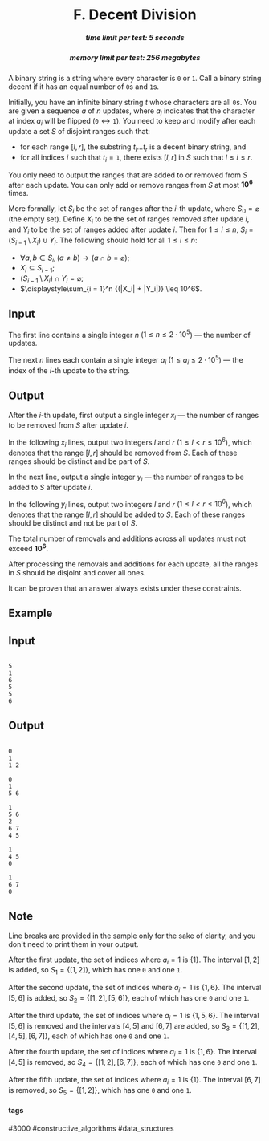 <h1 style='text-align: center;'> F. Decent Division</h1>

<h5 style='text-align: center;'>time limit per test: 5 seconds</h5>
<h5 style='text-align: center;'>memory limit per test: 256 megabytes</h5>

A binary string is a string where every character is $\texttt{0}$ or $\texttt{1}$. Call a binary string decent if it has an equal number of $\texttt{0}$s and $\texttt{1}$s.

Initially, you have an infinite binary string $t$ whose characters are all $\texttt{0}$s. You are given a sequence $a$ of $n$ updates, where $a_i$ indicates that the character at index $a_i$ will be flipped ($\texttt{0} \leftrightarrow \texttt{1}$). You need to keep and modify after each update a set $S$ of disjoint ranges such that: 

* for each range $[l,r]$, the substring $t_l \dots t_r$ is a decent binary string, and
* for all indices $i$ such that $t_i = \texttt{1}$, there exists $[l,r]$ in $S$ such that $l \leq i \leq r$.

You only need to output the ranges that are added to or removed from $S$ after each update. You can only add or remove ranges from $S$ at most $\mathbf{10^6}$ times.

More formally, let $S_i$ be the set of ranges after the $i$-th update, where $S_0 = \varnothing$ (the empty set). Define $X_i$ to be the set of ranges removed after update $i$, and $Y_i$ to be the set of ranges added after update $i$. Then for $1 \leq i \leq n$, $S_i = (S_{i - 1} \setminus X_i) \cup Y_i$. The following should hold for all $1 \leq i \leq n$: 

* $\forall a,b \in S_i, (a \neq b) \rightarrow (a \cap b = \varnothing)$;
* $X_i \subseteq S_{i - 1}$;
* $(S_{i-1} \setminus X_i) \cap Y_i = \varnothing$;
* $\displaystyle\sum_{i = 1}^n {(|X_i| + |Y_i|)} \leq 10^6$.
## Input

The first line contains a single integer $n$ ($1 \leq n \leq 2 \cdot 10^5$) — the number of updates.

The next $n$ lines each contain a single integer $a_i$ ($1 \leq a_i \leq 2 \cdot 10^5$) — the index of the $i$-th update to the string.

## Output

After the $i$-th update, first output a single integer $x_i$ — the number of ranges to be removed from $S$ after update $i$.

In the following $x_i$ lines, output two integers $l$ and $r$ ($1 \leq l < r \leq 10^6$), which denotes that the range $[l,r]$ should be removed from $S$. Each of these ranges should be distinct and be part of $S$.

In the next line, output a single integer $y_i$ — the number of ranges to be added to $S$ after update $i$.

In the following $y_i$ lines, output two integers $l$ and $r$ ($1 \leq l < r \leq 10^6$), which denotes that the range $[l,r]$ should be added to $S$. Each of these ranges should be distinct and not be part of $S$.

The total number of removals and additions across all updates must not exceed $\mathbf{10^6}$.

After processing the removals and additions for each update, all the ranges in $S$ should be disjoint and cover all ones.

It can be proven that an answer always exists under these constraints.

## Example

## Input


```

5
1
6
5
5
6

```
## Output


```

0
1
1 2

0
1
5 6

1
5 6
2
6 7
4 5

1
4 5
0

1
6 7
0
```
## Note

Line breaks are provided in the sample only for the sake of clarity, and you don't need to print them in your output.

After the first update, the set of indices where $a_i = 1$ is $\{1\}$. The interval $[1, 2]$ is added, so $S_1 = \{[1, 2]\}$, which has one $\texttt{0}$ and one $\texttt{1}$.

After the second update, the set of indices where $a_i = 1$ is $\{1, 6\}$. The interval $[5, 6]$ is added, so $S_2 = \{[1, 2], [5, 6]\}$, each of which has one $\texttt{0}$ and one $\texttt{1}$.

After the third update, the set of indices where $a_i = 1$ is $\{1, 5, 6\}$. The interval $[5, 6]$ is removed and the intervals $[4, 5]$ and $[6, 7]$ are added, so $S_3 = \{[1, 2], [4, 5], [6, 7]\}$, each of which has one $\texttt{0}$ and one $\texttt{1}$.

After the fourth update, the set of indices where $a_i = 1$ is $\{1, 6\}$. The interval $[4, 5]$ is removed, so $S_4 = \{[1, 2], [6, 7]\}$, each of which has one $\texttt{0}$ and one $\texttt{1}$.

After the fifth update, the set of indices where $a_i = 1$ is $\{1\}$. The interval $[6, 7]$ is removed, so $S_5 = \{[1, 2]\}$, which has one $\texttt{0}$ and one $\texttt{1}$.



#### tags 

#3000 #constructive_algorithms #data_structures 